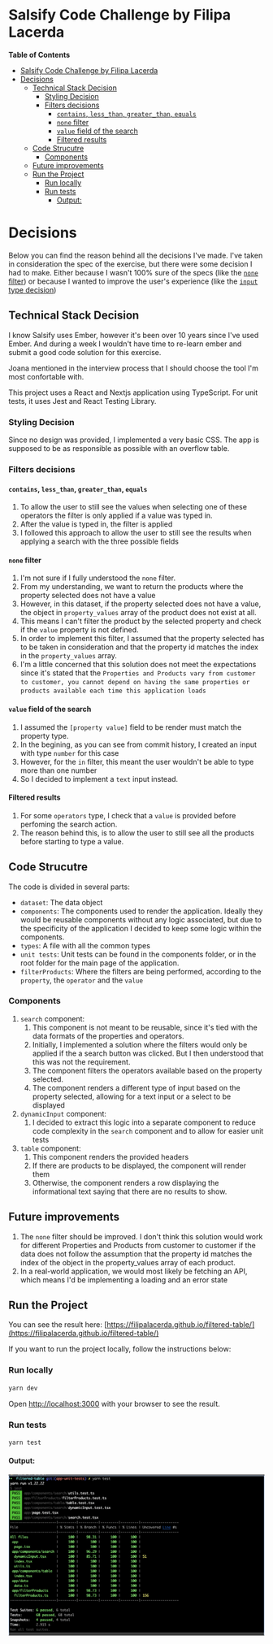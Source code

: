 # Salsify Code Challenge by Filipa Lacerda

**Table of Contents**

- [Salsify Code Challenge by Filipa Lacerda](#salsify-code-challenge-by-filipa-lacerda)
- [Decisions](#decisions)
  - [Technical Stack Decision](#technical-stack-decision)
    - [Styling Decision](#styling-decision)
    - [Filters decisions](#filters-decisions)
      - [`contains`, `less_than`, `greater_than`, `equals`](#contains-less_than-greater_than-equals)
      - [`none` filter](#none-filter)
      - [`value` field of the search](#value-field-of-the-search)
      - [Filtered results](#filtered-results)
  - [Code Strucutre](#code-strucutre)
    - [Components](#components)
  - [Future improvements](#future-improvements)
  - [Run the Project](#run-the-project)
    - [Run locally](#run-locally)
    - [Run tests](#run-tests)
      - [Output:](#output)

# Decisions

Below you can find the reason behind all the decisions I've made.
I've taken in consideration the spec of the exercise, but there were
some decision I had to make. Either because I wasn't 100% sure of the specs (like the [`none` filter](#none-filter)) or because I wanted
to improve the user's experience (like the [`input` type decision](#value-field-of-the-search))

## Technical Stack Decision

I know Salsify uses Ember, however it's been over 10 years since I've used Ember.
And during a week I wouldn't have time to re-learn ember and submit a good code solution for this exercise.

Joana mentioned in the interview process that I should choose the tool I'm most confortable with.

This project uses a React and Nextjs application using TypeScript.
For unit tests, it uses Jest and React Testing Library.

### Styling Decision

Since no design was provided, I implemented a very basic CSS.
The app is supposed to be as responsible as possible with an overflow table.

### Filters decisions

#### `contains`, `less_than`, `greater_than`, `equals`

1. To allow the user to still see the values when selecting one of these operators the filter is only applied if a value was typed in.
2. After the value is typed in, the filter is applied
3. I followed this approach to allow the user to still see the results when applying a search with the three possible fields

#### `none` filter

1. I'm not sure if I fully understood the `none` filter.
2. From my understanding, we want to return the products where the property selected does not have a value
3. However, in this dataset, if the property selected does not have a value, the object in `property_values` array of the product does not exist at all.
4. This means I can't filter the product by the selected property and check if the `value` property is not defined.
5. In order to implement this filter, I assumed that the property selected has to be taken in consideration and that the property id matches the index in the `property_values` array.
6. I'm a little concerned that this solution does not meet the expectations since it's stated that the `Properties and Products vary from customer to customer, you cannot depend on having the same properties or products available each time this application loads`

#### `value` field of the search

1. I assumed the `[property value]` field to be render must match the property type.
2. In the begining, as you can see from commit history, I created an input with type `number` for this case
3. However, for the `in` filter, this meant the user wouldn't be able to type more than one number
4. So I decided to implement a `text` input instead.

#### Filtered results

1. For some `operators` type, I check that a `value` is provided before perfoming the search action.
2. The reason behind this, is to allow the user to still see all the products before starting to type a value.

## Code Strucutre

The code is divided in several parts:

- `dataset`: The data object
- `components`: The components used to render the application. Ideally they would be reusable components without any logic associated, but due to the specificity of the application I decided to keep some logic within the components.
- `types`: A file with all the common types
- `unit tests`: Unit tests can be found in the components folder, or in the root folder for the main page of the application.
- `filterProducts`: Where the filters are being performed, according to the `property`, the `operator` and the `value`

### Components

1. `search` component:
   1. This component is not meant to be reusable, since it's tied with the data formats of the properties and operators.
   2. Initially, I implemented a solution where the filters would only be applied if the a search button was clicked. But I then understood that this was not the requirement.
   3. The component filters the operators available based on the property selected.
   4. The component renders a different type of input based on the property selected, allowing for a text input or a select to be displayed
2. `dynamicInput` component:
   1. I decided to extract this logic into a separate component to reduce code complexity in the `search` component and to allow for easier unit tests
3. `table` component:
   1. This component renders the provided headers
   2. If there are products to be displayed, the component will render them
   3. Otherwise, the component renders a row displaying the informational text saying that there are no results to show.

## Future improvements

1. The `none` filter should be improved. I don't think this solution would work for different Properties and Products from customer to customer if the data does not follow the assumption that the property id matches the index of the object in the property_values array of each product.
2. In a real-world application, we would most likely be fetching an API, which means I'd be implementing a loading and an error state

## Run the Project

You can see the result here: [https://filipalacerda.github.io/filtered-table/](https://filipalacerda.github.io/filtered-table/)

If you want to run the project locally, follow the instructions below:

### Run locally

```bash
yarn dev
```

Open [http://localhost:3000](http://localhost:3000) with your browser to see the result.

### Run tests

```bash
yarn test
```

#### Output:

![Tests output](./unit_tests.png)
